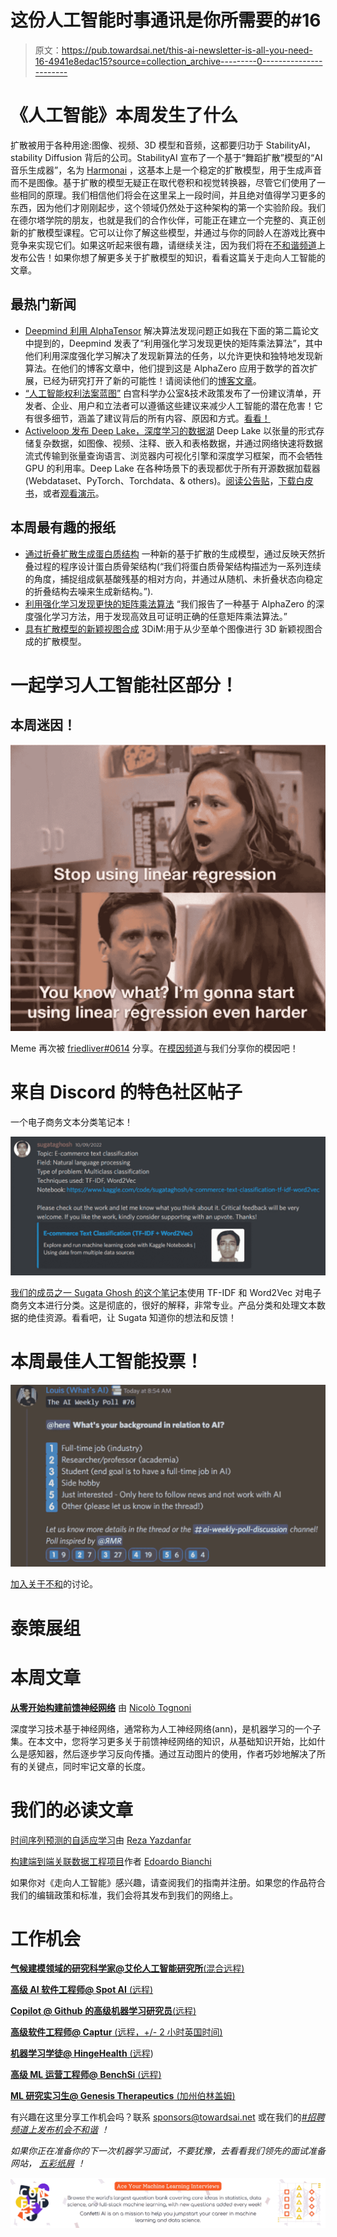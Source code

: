 # 这份人工智能时事通讯是你所需要的#16

> 原文：<https://pub.towardsai.net/this-ai-newsletter-is-all-you-need-16-4941e8edac15?source=collection_archive---------0----------------------->

# 《人工智能》本周发生了什么

扩散被用于各种用途:图像、视频、3D 模型和音频，这都要归功于 StabilityAI，stability Diffusion 背后的公司。StabilityAI 宣布了一个基于“舞蹈扩散”模型的“AI 音乐生成器”，名为 [Harmonai](https://www.harmonai.org/?utm_campaign=Your%20Daily%20AI%20Research%20tl%3Bdr&utm_medium=email&utm_source=Revue%20newsletter) ，这基本上是一个稳定的扩散模型，用于生成声音而不是图像。基于扩散的模型无疑正在取代卷积和视觉转换器，尽管它们使用了一些相同的原理。我们相信他们将会在这里呆上一段时间，并且绝对值得学习更多的东西，因为他们才刚刚起步，这个领域仍然处于这种架构的第一个实验阶段。我们在德尔塔学院的朋友，也就是我们的合作伙伴，可能正在建立一个完整的、真正创新的扩散模型课程。它可以让你了解这些模型，并通过与你的同龄人在游戏比赛中竞争来实现它们。如果这听起来很有趣，请继续关注，因为我们将在[不和谐频道](https://discord.com/channels/702624558536065165/702625484441124954)上发布公告！如果你想了解更多关于扩散模型的知识，看看这篇关于走向人工智能的文章。

## 最热门新闻

*   [Deepmind 利用 AlphaTensor](https://www.deepmind.com/blog/discovering-novel-algorithms-with-alphatensor?utm_campaign=Your%20Daily%20AI%20Research%20tl%3Bdr&utm_medium=email&utm_source=Revue%20newsletter) 解决算法发现问题正如我在下面的第二篇论文中提到的，Deepmind 发表了“利用强化学习发现更快的矩阵乘法算法”，其中他们利用深度强化学习解决了发现新算法的任务，以允许更快和独特地发现新算法。在他们的博客文章中，他们提到这是 AlphaZero 应用于数学的首次扩展，已经为研究打开了新的可能性！请阅读他们的[博客文章](https://www.deepmind.com/blog/discovering-novel-algorithms-with-alphatensor?utm_campaign=Your%20Daily%20AI%20Research%20tl%3Bdr&utm_medium=email&utm_source=Revue%20newsletter)。
*   [“人工智能权利法案蓝图”](https://www.whitehouse.gov/ostp/ai-bill-of-rights/?utm_campaign=Your%20Daily%20AI%20Research%20tl%3Bdr&utm_medium=email&utm_source=Revue%20newsletter) 白宫科学办公室&技术政策发布了一份建议清单，开发者、企业、用户和立法者可以遵循这些建议来减少人工智能的潜在危害！它有很多细节，涵盖了建议背后的所有内容、原因和方式。[看看！](https://www.whitehouse.gov/ostp/ai-bill-of-rights/?utm_campaign=Your%20Daily%20AI%20Research%20tl%3Bdr&utm_medium=email&utm_source=Revue%20newsletter)
*   [Activeloop 发布 Deep Lake，深度学习的数据湖](https://www.activeloop.ai/resources/introducing-deep-lake-the-data-lake-for-deep-learning/?utm_campaign=Your%20Daily%20AI%20Research%20tl%3Bdr&utm_medium=email&utm_source=Revue%20newsletter) Deep Lake 以张量的形式存储复杂数据，如图像、视频、注释、嵌入和表格数据，并通过网络快速将数据流式传输到张量查询语言、浏览器内可视化引擎和深度学习框架，而不会牺牲 GPU 的利用率。Deep Lake 在各种场景下的表现都优于所有开源数据加载器(Webdataset、PyTorch、Torchdata、& others)。[阅读公告贴](https://www.activeloop.ai/resources/introducing-deep-lake-the-data-lake-for-deep-learning/?utm_campaign=Your%20Daily%20AI%20Research%20tl%3Bdr&utm_medium=email&utm_source=Revue%20newsletter)，[下载白皮书](http://deeplake.ai/?utm_campaign=Your%20Daily%20AI%20Research%20tl%3Bdr&utm_medium=email&utm_source=Revue%20newsletter)，或者[观看演示](https://www.youtube.com/watch?utm_campaign=Your%20Daily%20AI%20Research%20tl%3Bdr&utm_medium=email&utm_source=Revue%20newsletter&v=SxsofpSIw3k)。

## 本周最有趣的报纸

*   [通过折叠扩散生成蛋白质结构](https://arxiv.org/pdf/2209.15611.pdf?utm_campaign=Your%20Daily%20AI%20Research%20tl%3Bdr&utm_medium=email&utm_source=Revue%20newsletter) 一种新的基于扩散的生成模型，通过反映天然折叠过程的程序设计蛋白质骨架结构(“我们将蛋白质骨架结构描述为一系列连续的角度，捕捉组成氨基酸残基的相对方向，并通过从随机、未折叠状态向稳定的折叠结构去噪来生成新结构。”).
*   [利用强化学习发现更快的矩阵乘法算法](https://www.nature.com/articles/s41586-022-05172-4) “我们报告了一种基于 AlphaZero 的深度强化学习方法，用于发现高效且可证明正确的任意矩阵乘法算法。”
*   [具有扩散模型的新颖视图合成](https://3d-diffusion.github.io/static/paper.pdf) 3DiM:用于从少至单个图像进行 3D 新颖视图合成的扩散模型。

# 一起学习人工智能社区部分！

## 本周迷因！

![](img/7ec5c4b9d9ebf0c0ab9999a78cee88e1.png)

Meme 再次被 [friedliver#0614](https://discord.com/channels/702624558536065165/830572933197201459/1025802161872973906) 分享。在[模因频道](https://discord.com/channels/702624558536065165/830572933197201459)与我们分享你的模因吧！

# 来自 Discord 的特色社区帖子

一个电子商务文本分类笔记本！

![](img/7241dbe354734872e2681a1f42a9cb45.png)

[我们的成员之一 Sugata Ghosh 的这个笔记本](https://discord.com/channels/702624558536065165/702632051018301561/1028589523556372531)使用 TF-IDF 和 Word2Vec 对电子商务文本进行分类。这是彻底的，很好的解释，非常专业。产品分类和处理文本数据的绝佳资源。看看吧，让 Sugata 知道你的想法和反馈！

# 本周最佳人工智能投票！

![](img/62b0e0bb970dd2145a5a3e1455101cd6.png)

[加入关于不和](https://discord.com/channels/702624558536065165/833660976196354079)的讨论。

# 泰策展组

# 本周文章

[**从零开始构建前馈神经网络**](/building-feedforward-neural-networks-from-scratch-c5a5cf23b97b) 由 [Nicolò Tognoni](https://medium.com/@nicolotognoni)

深度学习技术基于神经网络，通常称为人工神经网络(ann)，是机器学习的一个子集。在本文中，您将学习更多关于前馈神经网络的知识，从基础知识开始，比如什么是感知器，然后逐步学习反向传播。通过互动图片的使用，作者巧妙地解决了所有的关键点，同时牢记文章的长度。

# 我们的必读文章

[时间序列预测的自适应学习](/adaptive-learning-for-time-series-forecasting-b34e640b865b)由 [Reza Yazdanfar](https://rezayazdanfar.medium.com/)

[构建端到端关联数据工程项目](/building-an-end-to-end-linked-data-engineering-project-b146149df38e)作者 [Edoardo Bianchi](https://medium.com/@edoardobianchi98)

如果你对《走向人工智能》感兴趣，请查阅我们的指南并注册。如果您的作品符合我们的编辑政策和标准，我们会将其发布到我们的网络上。

# 工作机会

[**气候建模领域的研究科学家@艾伦人工智能研究所**(混合远程)](http://ws.towardsai.net/z8n)

[**高级 AI 软件工程师@ Spot AI** (远程)](http://ws.towardsai.net/uyt)

[**Copilot @ Github 的高级机器学习研究员**(远程)](http://ws.towardsai.net/nqe)

[**高级软件工程师@ Captur** (远程，+/- 2 小时英国时间)](http://ws.towardsai.net/6cs)

[**机器学习学徒@ HingeHealth** (远程](http://ws.towardsai.net/5pk))

[**高级 ML 运营工程师@ BenchSi** (远程)](http://ws.towardsai.net/fad)

[**ML 研究实习生@ Genesis Therapeutics** (加州伯林盖姆)](http://ws.towardsai.net/0s4)

有兴趣在这里分享工作机会吗？联系 sponsors@towardsai.net 或在我们的[*#招聘频道上发布机会不和谐*](http://ws.towardsai.net/lat-hiring-channel) *！*

*如果你正在准备你的下一次机器学习面试，不要犹豫，去看看我们领先的面试准备网站，* [*五彩纸屑*](http://ws.towardsai.net/confetti-ai) *！*

![](img/9cbef6b13f9a89725d75b88bf8d796e9.png)